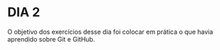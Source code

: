 # DIA 2

O objetivo dos exercícios desse dia foi colocar em prática o que havia aprendido sobre Git e GitHub.

